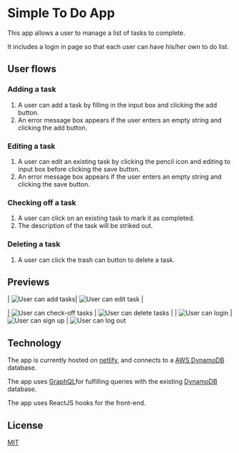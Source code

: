 # Simple To Do App
This app allows a user to manage a list of tasks to complete.

It includes a login in page so that each user can have his/her own to do list.

## User flows

### Adding a task

1. A user can add a task by filling in the input box and clicking the add button.
1. An error message box appears if the user enters an empty string and clicking the add button.

### Editing a task

1. A user can edit an existing task by clicking the pencil icon and editing to input box before clicking the save button.
1. An error message box appears if the user enters an empty string and clicking the save button.

### Checking off a task

1. A user can click on an existing task to mark it as completed.
1. The description of the task will be striked out.


### Deleting a task

1. A user can click the trash can button to delete a task.

## Previews


| ![User can add tasks](/images/user-stories/add.jpg)| ![User can edit task](/images/user-stories/edit.jpg) |

| ![User can check-off tasks](/images/user-stories/check-off.jpg) | ![User can delete tasks](/images/user-stories/delete.jpg)                     |
| ![User can login](/images/user-stories/login.jpg)                | ![User can sign up](/images/user-stories/signup.jpg)    | ![User can log out](/images/user-stories/logout.jpg)  

## Technology

The app is currently hosted on [netlify](https://www.netlify.com/), and connects to a [AWS DynamoDB](https://aws.amazon.com/dynamodb/) database. 

The app uses [GraphQL](https://graphql.org/)for fulfilling queries with the existing [DynamoDB](https://aws.amazon.com/dynamodb/) database.

The app uses ReactJS hooks for the front-end.


## License

[MIT](LICENSE)
